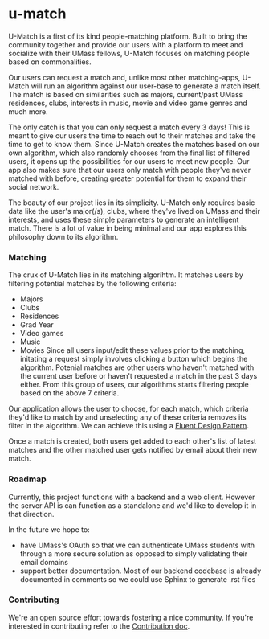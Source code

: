 # u-match

U-Match is a first of its kind people-matching platform. Built to bring the community together and provide our users with a platform to meet and socialize with their UMass fellows, U-Match focuses on matching people based on commonalities.

Our users can request a match and, unlike most other matching-apps, U-Match will run an algorithm against our user-base to generate a match itself. The match is based on similarities such as majors, current/past UMass residences, clubs, interests in music, movie and video game genres and much more.

The only catch is that you can only request a match every 3 days! This is meant to give our users the time to reach out to their matches and take the time to get to know them. Since U-Match creates the matches based on our own algorithm, which also randomly chooses from the final list of filtered users, it opens up the possibilities for our users to meet new people. Our app also makes sure that our users only match with people they've never matched with before, creating greater potential for them to expand their social network.

The beauty of our project lies in its simplicity. U-Match only requires basic data like the user's major(/s), clubs, where they've lived on UMass and their interests, and uses 
these simple parameters to generate an intelligent match. There is a lot of value in being minimal and our app explores this philosophy down to its algorithm.


### Matching

The crux of U-Match lies in its matching algorihtm. It matches users by filtering potential matches by the following criteria:
- Majors
- Clubs
- Residences
- Grad Year
- Video games
- Music
- Movies
Since all users input/edit these values prior to the matching, initating a request simply involves clicking a button which begins the algorithm. Potenial matches are other users who haven't matched with the current user before or haven't requested a match in the past 3 days either. From this group of users, our algorithms starts filtering people based on the above 7 criteria.

Our application allows the user to choose, for each match, which criteria they'd like to match by and unselecting any of these criteria removes its filter in the algorithm. We can achieve this using a [Fluent Design Pattern](https://en.wikipedia.org/wiki/Fluent_interface).

Once a match is created, both users get added to each other's list of latest matches and the other matched user gets notified by email about their new match.

### Roadmap

Currently, this project functions with a backend and a web client. However the server API is can function as a standalone and we'd like to develop it in that direction.

In the future we hope to:
- have UMass's OAuth so that we can authenticate UMass students with through a more secure solution as opposed to simply validating their email domains
- support better documentation. Most of our backend codebase is already documented in comments so we could use Sphinx to generate .rst files

### Contributing

We're an open source effort towards fostering a nice community. If you're interested in contributing refer to the [Contribution doc](https://github.com/Saakshaat/umass-match/blob/main/CONTRIBUTING.md).
